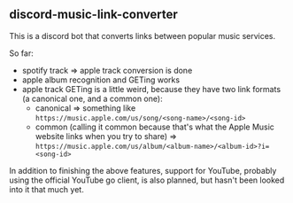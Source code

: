 ## discord-music-link-converter

This is a discord bot that converts links between popular music services.

So far:
  - spotify track => apple track conversion is done
  - apple album recognition and GETing works
  - apple track GETing is a little weird, because they have two link formats (a canonical one, and a common one):
    - canonical => something like `https://music.apple.com/us/song/<song-name>/<song-id>`
    - common (calling it common because that's what the Apple Music website links when you try to share) => `https://music.apple.com/us/album/<album-name>/<album-id>?i=<song-id>`

In addition to finishing the above features, support for YouTube, probably using the official YouTube go client, is also planned, but hasn't been looked into it that much yet.
